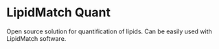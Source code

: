 # LipidMatch Quant

Open source solution for quantification of lipids. Can be easily used with LipidMatch software.
